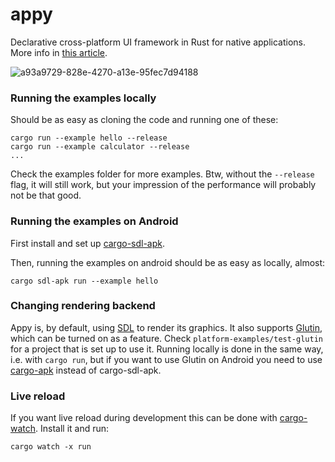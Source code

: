 # appy
Declarative cross-platform UI framework in Rust for native applications. More info in [this article](https://medium.com/@limikael/declarative-ui-programming-in-rust-for-native-applications-d93862886545).

![a93a9729-828e-4270-a13e-95fec7d94188](https://user-images.githubusercontent.com/902911/228746390-06f3fbf4-4cf2-40cb-bef9-d1b30ddd1e23.jpeg)

### Running the examples locally

Should be as easy as cloning the code and running one of these:

    cargo run --example hello --release
    cargo run --example calculator --release
    ...

Check the examples folder for more examples. Btw, without the `--release` flag, it will still work, but
your impression of the performance will probably not be that good.

### Running the examples on Android

First install and set up [cargo-sdl-apk](https://crates.io/crates/cargo-sdl-apk).

Then, running the examples on android should be as easy as locally, almost:

    cargo sdl-apk run --example hello

### Changing rendering backend

Appy is, by default, using [SDL](https://www.libsdl.org/) to render its graphics. It also supports 
[Glutin](https://crates.io/crates/glutin), which can be turned on as a feature. Check `platform-examples/test-glutin`
for a project that is set up to use it. Running locally is done in the same way, i.e. with `cargo run`, but if you want to use Glutin on Android you need to use [cargo-apk](https://crates.io/crates/cargo-apk) instead of cargo-sdl-apk.

### Live reload

If you want live reload during development this can be done with [cargo-watch](https://crates.io/crates/cargo-watch). Install it and run:
```
cargo watch -x run
```
